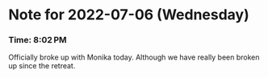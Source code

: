 # Note for 2022-07-06 (Wednesday)
### Time: 8:02 PM

Officially broke up with Monika today. Although we have really been broken up since the retreat.
